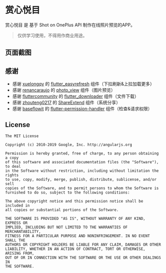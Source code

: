 # 赏心悦目

赏心悦目 是 基于 Shot on OnePlus API 制作在线照片预览的APP。

> 仅供学习使用，不得用作商业用途。

## 页面截图

## 感谢
- 感谢 [xuelongqy](https://github.com/xuelongqy) 的 [flutter_easyrefresh](https://github.com/xuelongqy/flutter_easyrefresh) 组件（下拉刷新&上拉加载更多）
- 感谢 [renancaraujo](https://github.com/renancaraujo) 的 [photo_view](https://github.com/renancaraujo/photo_view) 组件（图片预览）
- 感谢 [fluttercommunity](https://github.com/fluttercommunity) 的 [flutter_downloader](https://github.com/fluttercommunity/flutter_downloader) 组件（文件下载）
- 感谢 [zhouteng0217](https://github.com/zhouteng0217) 的 [ShareExtend](https://github.com/zhouteng0217/ShareExtend) 组件（系统分享）
- 感谢 [baseflowit](https://github.com/baseflowit) 的 [flutter-permission-handler](https://github.com/baseflowit/flutter-permission-handler) 组件（检查&请求权限）

## License
```license
The MIT License

Copyright (c) 2010-2019 Google, Inc. http://angularjs.org

Permission is hereby granted, free of charge, to any person obtaining a copy
of this software and associated documentation files (the "Software"), to deal
in the Software without restriction, including without limitation the rights
to use, copy, modify, merge, publish, distribute, sublicense, and/or sell
copies of the Software, and to permit persons to whom the Software is
furnished to do so, subject to the following conditions:

The above copyright notice and this permission notice shall be included in
all copies or substantial portions of the Software.

THE SOFTWARE IS PROVIDED "AS IS", WITHOUT WARRANTY OF ANY KIND, EXPRESS OR
IMPLIED, INCLUDING BUT NOT LIMITED TO THE WARRANTIES OF MERCHANTABILITY,
FITNESS FOR A PARTICULAR PURPOSE AND NONINFRINGEMENT. IN NO EVENT SHALL THE
AUTHORS OR COPYRIGHT HOLDERS BE LIABLE FOR ANY CLAIM, DAMAGES OR OTHER
LIABILITY, WHETHER IN AN ACTION OF CONTRACT, TORT OR OTHERWISE, ARISING FROM,
OUT OF OR IN CONNECTION WITH THE SOFTWARE OR THE USE OR OTHER DEALINGS IN
THE SOFTWARE.
```